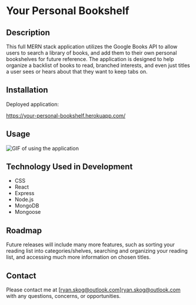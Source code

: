 # Your Personal Bookshelf

## Description

This full MERN stack application utilizes the Google Books API to allow users to search a library of books, and add them to their own personal bookshelves for future reference. The application is designed to help organize a backlist of books to read, branched interests, and even just titles a user sees or hears about that they want to keep tabs on.

## Installation

Deployed application:

https://your-personal-bookshelf.herokuapp.com/

## Usage

<img src="./client/public/demo.gif" alt="GIF of using the application"/>

## Technology Used in Development

- CSS
- React
- Express
- Node.js
- MongoDB
- Mongoose

## Roadmap

Future releases will include many more features, such as sorting your reading list into categories/shelves, searching and organizing your reading list, and accessing much more information on chosen titles.

## Contact

Please contact me at [ryan.skog@outlook.com]ryan.skog@outlook.com with any questions, concerns, or opportunities.

